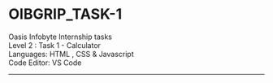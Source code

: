 # OIBGRIP_TASK-1
Oasis Infobyte Internship tasks <br>
Level 2 : Task 1 - Calculator <br>
Languages: HTML , CSS & Javascript <br>
Code Editor: VS Code<br>
<hr>
